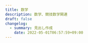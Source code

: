 ```yaml
---
title: 数学
description: 数学、競技数学関連
draft: false
changelog:
  - summary: 見出し作成
    date: 2022-05-01T06:57:59+09:00
---
```

